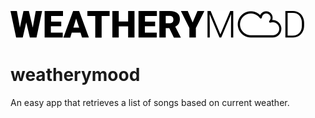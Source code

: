 
![weatherymood](src/img/weatherymood.svg "weatherymood")

# weatherymood
An easy app that retrieves a list of songs based on current weather.
